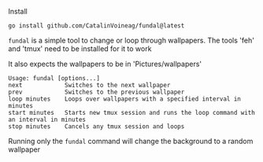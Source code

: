 Install 

```
go install github.com/CatalinVoineag/fundal@latest
```

`fundal` is a simple tool to change or loop through wallpapers. The tools 'feh' and 'tmux' need to be installed for it to work

It also expects the wallpapers to be in 'Pictures/wallpapers'

```
Usage: fundal [options...]
next            Switches to the next wallpaper
prev            Switches to the previous wallpaper
loop minutes    Loops over wallpapers with a specified interval in minutes
start minutes   Starts new tmux session and runs the loop command with an interval in minutes
stop minutes    Cancels any tmux session and loops
```

Running only the `fundal` command will change the background to a random wallpaper 
